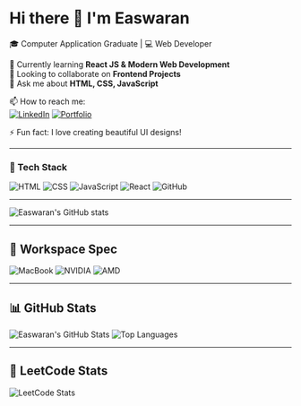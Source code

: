 # Hi there 👋 I'm Easwaran  

🎓 Computer Application Graduate | 💻 Web Developer  

🚀 Currently learning **React JS & Modern Web Development**  
🤝 Looking to collaborate on **Frontend Projects**  
💬 Ask me about **HTML, CSS, JavaScript**  

📫 How to reach me:  
[![LinkedIn](https://img.shields.io/badge/LinkedIn-blue?style=for-the-badge&logo=linkedin&logoColor=white)](https://linkedin.com/in/eshwar06)
[![Portfolio](https://img.shields.io/badge/Portfolio-000?style=for-the-badge&logo=About.me&logoColor=white)](https://yourportfolio.link)

⚡ Fun fact: I love creating beautiful UI designs!

---

### 🧩 Tech Stack
![HTML](https://img.shields.io/badge/HTML5-E34F26?style=for-the-badge&logo=html5&logoColor=white)
![CSS](https://img.shields.io/badge/CSS3-1572B6?style=for-the-badge&logo=css3&logoColor=white)
![JavaScript](https://img.shields.io/badge/JavaScript-F7DF1E?style=for-the-badge&logo=javascript&logoColor=black)
![React](https://img.shields.io/badge/React-20232A?style=for-the-badge&logo=react&logoColor=61DAFB)
![GitHub](https://img.shields.io/badge/GitHub-000?style=for-the-badge&logo=github&logoColor=white)

---

![Easwaran's GitHub stats](https://github-readme-stats.vercel.app/api?username=yourgithubusername&show_icons=true&theme=tokyonight)

---

## 🧰 Workspace Spec
![MacBook](https://img.shields.io/badge/Apple-MacBook_Pro_M1-gray?style=for-the-badge&logo=apple)
![NVIDIA](https://img.shields.io/badge/NVIDIA-GTX1650-76B900?style=for-the-badge&logo=nvidia&logoColor=white)
![AMD](https://img.shields.io/badge/AMD-Ryzen_5_4600H-ED1C24?style=for-the-badge&logo=amd&logoColor=white)

---

## 📊 GitHub Stats

![Easwaran's GitHub Stats](https://github-readme-stats.vercel.app/api?username=Eshh56&show_icons=true&theme=tokyonight)
![Top Languages](https://github-readme-stats.vercel.app/api/top-langs/?username=Eshh56&layout=compact&theme=tokyonight)

---

## 🧩 LeetCode Stats

![LeetCode Stats](https://leetcard.jacoblin.cool/eshwar06?theme=dark&font=Roboto&ext=contest)

